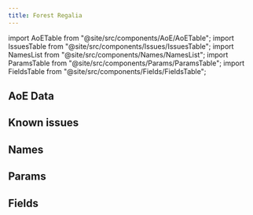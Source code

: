 ```yaml
---
title: Forest Regalia
---
```


import AoETable from "@site/src/components/AoE/AoETable";
import IssuesTable from "@site/src/components/Issues/IssuesTable";
import NamesList from "@site/src/components/Names/NamesList";
import ParamsTable from "@site/src/components/Params/ParamsTable";
import FieldsTable from "@site/src/components/Fields/FieldsTable";

## AoE Data

<AoETable item_key="forestregalia" data_src="weapon" />

## Known issues

<IssuesTable item_key="forestregalia" data_src="weapon" />

## Names

<NamesList item_key="forestregalia" data_src="weapon" />

## Params

<ParamsTable item_key="forestregalia" data_src="weapon" />

## Fields

<FieldsTable item_key="forestregalia" data_src="weapon" />
